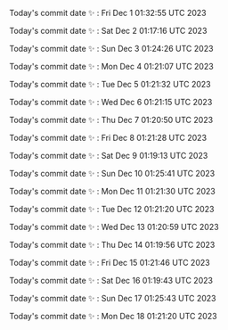 Today's commit date ✨ : Fri Dec 1 01:32:55 UTC 2023 

Today's commit date ✨ : Sat Dec 2 01:17:16 UTC 2023 

Today's commit date ✨ : Sun Dec 3 01:24:26 UTC 2023 

Today's commit date ✨ : Mon Dec 4 01:21:07 UTC 2023 

Today's commit date ✨ : Tue Dec 5 01:21:32 UTC 2023 

Today's commit date ✨ : Wed Dec 6 01:21:15 UTC 2023 

Today's commit date ✨ : Thu Dec 7 01:20:50 UTC 2023 

Today's commit date ✨ : Fri Dec 8 01:21:28 UTC 2023 

Today's commit date ✨ : Sat Dec 9 01:19:13 UTC 2023 

Today's commit date ✨ : Sun Dec 10 01:25:41 UTC 2023 

Today's commit date ✨ : Mon Dec 11 01:21:30 UTC 2023 

Today's commit date ✨ : Tue Dec 12 01:21:20 UTC 2023 

Today's commit date ✨ : Wed Dec 13 01:20:59 UTC 2023 

Today's commit date ✨ : Thu Dec 14 01:19:56 UTC 2023 

Today's commit date ✨ : Fri Dec 15 01:21:46 UTC 2023 

Today's commit date ✨ : Sat Dec 16 01:19:43 UTC 2023 

Today's commit date ✨ : Sun Dec 17 01:25:43 UTC 2023 

Today's commit date ✨ : Mon Dec 18 01:21:20 UTC 2023 

